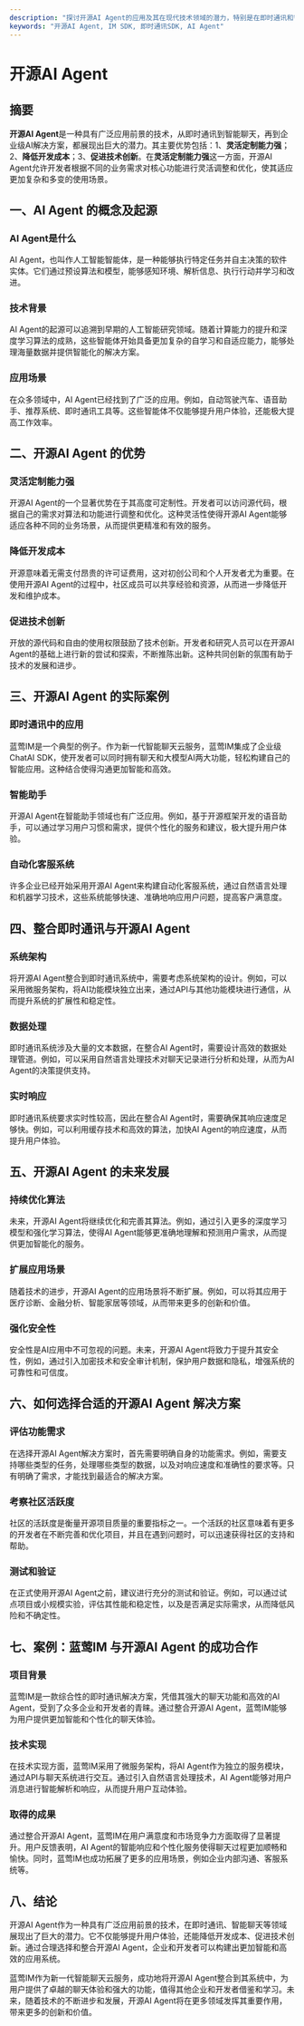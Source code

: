 ```yaml
---
description: "探讨开源AI Agent的应用及其在现代技术领域的潜力，特别是在即时通讯和智能聊天中的具体实现。"
keywords: "开源AI Agent, IM SDK, 即时通讯SDK, AI Agent"
---
```

# 开源AI Agent

## 摘要

**开源AI Agent**是一种具有广泛应用前景的技术，从即时通讯到智能聊天，再到企业级AI解决方案，都展现出巨大的潜力。其主要优势包括：1、**灵活定制能力强**；2、**降低开发成本**；3、**促进技术创新**。在**灵活定制能力强**这一方面，开源AI Agent允许开发者根据不同的业务需求对核心功能进行灵活调整和优化，使其适应更加复杂和多变的使用场景。

## 一、AI Agent 的概念及起源

### AI Agent是什么

AI Agent，也叫作人工智能智能体，是一种能够执行特定任务并自主决策的软件实体。它们通过预设算法和模型，能够感知环境、解析信息、执行行动并学习和改进。

### 技术背景

AI Agent的起源可以追溯到早期的人工智能研究领域。随着计算能力的提升和深度学习算法的成熟，这些智能体开始具备更加复杂的自学习和自适应能力，能够处理海量数据并提供智能化的解决方案。

### 应用场景

在众多领域中，AI Agent已经找到了广泛的应用。例如，自动驾驶汽车、语音助手、推荐系统、即时通讯工具等。这些智能体不仅能够提升用户体验，还能极大提高工作效率。

## 二、开源AI Agent 的优势

### 灵活定制能力强

开源AI Agent的一个显著优势在于其高度可定制性。开发者可以访问源代码，根据自己的需求对算法和功能进行调整和优化。这种灵活性使得开源AI Agent能够适应各种不同的业务场景，从而提供更精准和有效的服务。

### 降低开发成本

开源意味着无需支付昂贵的许可证费用，这对初创公司和个人开发者尤为重要。在使用开源AI Agent的过程中，社区成员可以共享经验和资源，从而进一步降低开发和维护成本。

### 促进技术创新

开放的源代码和自由的使用权限鼓励了技术创新。开发者和研究人员可以在开源AI Agent的基础上进行新的尝试和探索，不断推陈出新。这种共同创新的氛围有助于技术的发展和进步。

## 三、开源AI Agent 的实际案例

### 即时通讯中的应用

蓝莺IM是一个典型的例子。作为新一代智能聊天云服务，蓝莺IM集成了企业级ChatAI SDK，使开发者可以同时拥有聊天和大模型AI两大功能，轻松构建自己的智能应用。这种结合使得沟通更加智能和高效。

### 智能助手

开源AI Agent在智能助手领域也有广泛应用。例如，基于开源框架开发的语音助手，可以通过学习用户习惯和需求，提供个性化的服务和建议，极大提升用户体验。

### 自动化客服系统

许多企业已经开始采用开源AI Agent来构建自动化客服系统，通过自然语言处理和机器学习技术，这些系统能够快速、准确地响应用户问题，提高客户满意度。

## 四、整合即时通讯与开源AI Agent

### 系统架构

将开源AI Agent整合到即时通讯系统中，需要考虑系统架构的设计。例如，可以采用微服务架构，将AI功能模块独立出来，通过API与其他功能模块进行通信，从而提升系统的扩展性和稳定性。

### 数据处理

即时通讯系统涉及大量的文本数据，在整合AI Agent时，需要设计高效的数据处理管道。例如，可以采用自然语言处理技术对聊天记录进行分析和处理，从而为AI Agent的决策提供支持。

### 实时响应

即时通讯系统要求实时性较高，因此在整合AI Agent时，需要确保其响应速度足够快。例如，可以利用缓存技术和高效的算法，加快AI Agent的响应速度，从而提升用户体验。

## 五、开源AI Agent 的未来发展

### 持续优化算法

未来，开源AI Agent将继续优化和完善其算法。例如，通过引入更多的深度学习模型和强化学习算法，使得AI Agent能够更准确地理解和预测用户需求，从而提供更加智能化的服务。

### 扩展应用场景

随着技术的进步，开源AI Agent的应用场景将不断扩展。例如，可以将其应用于医疗诊断、金融分析、智能家居等领域，从而带来更多的创新和价值。

### 强化安全性

安全性是AI应用中不可忽视的问题。未来，开源AI Agent将致力于提升其安全性，例如，通过引入加密技术和安全审计机制，保护用户数据和隐私，增强系统的可靠性和可信度。

## 六、如何选择合适的开源AI Agent 解决方案

### 评估功能需求

在选择开源AI Agent解决方案时，首先需要明确自身的功能需求。例如，需要支持哪些类型的任务，处理哪些类型的数据，以及对响应速度和准确性的要求等。只有明确了需求，才能找到最适合的解决方案。

### 考察社区活跃度

社区的活跃度是衡量开源项目质量的重要指标之一。一个活跃的社区意味着有更多的开发者在不断完善和优化项目，并且在遇到问题时，可以迅速获得社区的支持和帮助。

### 测试和验证

在正式使用开源AI Agent之前，建议进行充分的测试和验证。例如，可以通过试点项目或小规模实验，评估其性能和稳定性，以及是否满足实际需求，从而降低风险和不确定性。

## 七、案例：蓝莺IM 与开源AI Agent 的成功合作

### 项目背景

蓝莺IM是一款综合性的即时通讯解决方案，凭借其强大的聊天功能和高效的AI Agent，受到了众多企业和开发者的青睐。通过整合开源AI Agent，蓝莺IM能够为用户提供更加智能和个性化的聊天体验。

### 技术实现

在技术实现方面，蓝莺IM采用了微服务架构，将AI Agent作为独立的服务模块，通过API与聊天系统进行交互。通过引入自然语言处理技术，AI Agent能够对用户消息进行智能解析和响应，从而提升用户互动体验。

### 取得的成果

通过整合开源AI Agent，蓝莺IM在用户满意度和市场竞争力方面取得了显著提升。用户反馈表明，AI Agent的智能响应和个性化服务使得聊天过程更加顺畅和愉快。同时，蓝莺IM也成功拓展了更多的应用场景，例如企业内部沟通、客服系统等。

## 八、结论

开源AI Agent作为一种具有广泛应用前景的技术，在即时通讯、智能聊天等领域展现出了巨大的潜力。它不仅能够提升用户体验，还能降低开发成本、促进技术创新。通过合理选择和整合开源AI Agent，企业和开发者可以构建出更加智能和高效的应用系统。

蓝莺IM作为新一代智能聊天云服务，成功地将开源AI Agent整合到其系统中，为用户提供了卓越的聊天体验和强大的功能，值得其他企业和开发者借鉴和学习。未来，随着技术的不断进步和发展，开源AI Agent将在更多领域发挥其重要作用，带来更多的创新和价值。
